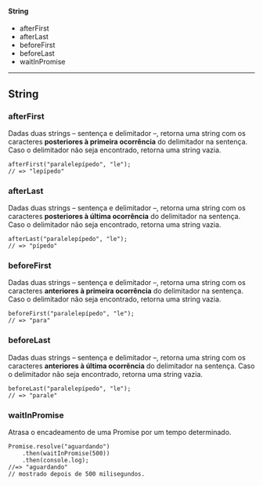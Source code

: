 #### String
* afterFirst
* afterLast
* beforeFirst
* beforeLast
* waitInPromise

---

## String

### afterFirst

Dadas duas strings – sentença e delimitador –, retorna uma string com os caracteres **posteriores à primeira ocorrência** do delimitador na sentença. Caso o delimitador não seja encontrado, retorna uma string vazia.

```
afterFirst("paralelepípedo", "le");
// => "lepípedo"
```

### afterLast

Dadas duas strings – sentença e delimitador –, retorna uma string com os caracteres **posteriores à última ocorrência** do delimitador na sentença. Caso o delimitador não seja encontrado, retorna uma string vazia.

```
afterLast("paralelepípedo", "le");
// => "pípedo"
```

### beforeFirst

Dadas duas strings – sentença e delimitador –, retorna uma string com os caracteres **anteriores à primeira ocorrência** do delimitador na sentença. Caso o delimitador não seja encontrado, retorna uma string vazia.

```
beforeFirst("paralelepípedo", "le");
// => "para"
```

### beforeLast

Dadas duas strings – sentença e delimitador –, retorna uma string com os caracteres **anteriores à última ocorrência** do delimitador na sentença. Caso o delimitador não seja encontrado, retorna uma string vazia.

```
beforeLast("paralelepípedo", "le");
// => "parale"
```

### waitInPromise

Atrasa o encadeamento de uma Promise por um tempo determinado.

```
Promise.resolve("aguardando")
	.then(waitInPromise(500))
	.then(console.log);
//=> "aguardando"
// mostrado depois de 500 milisegundos.
```


